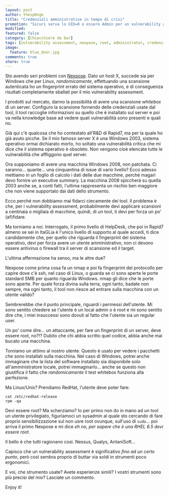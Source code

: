```yaml
---
layout: post
author: thesp0nge
title: "Credenziali amministrative in tempo di crisi"
promotion: "Sicuri serva lo UID=0 o essere Admin per un vulnerability assessment?"
modified: 
featured: false
category: [Chiacchiere da bar]
tags: [vulnerability assessment, nexpose, root, administrator, credenziali, login, permessi]
image:
  feature: blue_door.jpg
comments: true
share: true
---
```


Sto avendo seri problemi con [Nexpose](https://www.rapid7.com/nexpose). Dato un
host X, succede sia per Windows che per Linux, _randomicamente_, effettuando
una scansione autenticata ho un fingerprint errato del sistema operativo, e di
conseguenza risultati completamente sballati per il mio vulnerability
assessment.

I prodotti sul mercato, danno la possibilità di avere una scansione _whitebox_
di un server. Configuro la scansione fornendo delle credenziali usate dal tool,
il tool raccoglie informazioni su quello che è installato sul server e poi va
nella knowledge base ad vedere quali vulnerabilità sono presenti e quali no.

Già qui c'è qualcosa che ho contestato all'R&D di Rapid7, ma per la quale ho
già avuto picche. Se il mio famoso server X è una Windows 2003, sistema
operativo ormai dichiarato morto, ho soltato una vulnerabilità critica che mi
dice che il sistema operativo è obsoleto. Non vengono cioè elencate tutte le
vulnerabilità che affliggono quel server.

Ora supponiamo di avere una macchina Windows 2008, non patchata. Ci saranno...
quante... una cinquantina di issue di vario livello? Ecco adesso mettiamo in un
foglio di calcolo i dati delle due macchine, perché magari devo fornire un
executive summary. La macchina 2008 spiccherà su quella 2003 anche se, a conti
fatti, l'ultima rappresenta un rischio ben maggiore che non viene supportato
dai dati dello strumento.

Ecco perché non dobbiamo mai fidarci ciecamente dei tool. Il problema è che,
per i vulnerability assessment, probabilmente devi applicare scansioni a
centinaia o migliaia di macchine, quindi, di un tool, ti devi per forza un po'
(af)fidare.

Ma torniamo a noi. Interrogato, il primo livello di HelpDesk, che poi in Rapid7
almeno se sei in ItaGLia è l'unico livello di supporto al quale accedi, ti dice
candidamente che, per quello che riguarda il fingerprint del sistema operativo,
devi per forza avere un utente amministrativo, non ci devono essere antivirus o
firewall tra il server di scansione ed il target.

L'ultima affermazione ha senso, ma le altre due?

Nexpose come prima cosa fa un nmap e poi fa fingerprint del protocollo per
capire dove c'è ssh, nel caso di Linux, o guarda se ci sono aperte le porte
standard SMB per quanto riguarda Windows. nmap gli dice che le porte sono
aperte. Per quale forza divina sulla terra, ogni tanto, badate non sempre, ma
ogni tanto, il tool non riesce ad entrare sulla macchina con un utente valido?

Sembrerebbe che il punto principale, riguardi i permessi dell'utente. Mi sono
sentito chiedere se l'utente è un local admin o è root e mi sono sentito dire
che, i miei insuccessi sono dovuti al fatto che l'utente sia un regular user.

Un po' come dire... un attaccante, per fare un fingerprint di un server, deve
essere root, no?!? Dubito che chi abbia scritto quel codice, abbia anche mai
bucato una macchina.

Torniamo un attimo al nostro utente. Questo è usato per vedere i pacchetti che
sono installati sulla macchina. Nel caso di Windows, potrei anche immaginare
che la lista del software installato sia disponibile solo all'amministratore
locale, potrei immaginarlo... anche se questo non giustifica il fatto che
_randomicamente_ il test whitebox funziona alla perfezione.

Ma Linux/Unix? Prendiamo RedHat, l'utente deve poter fare:

```
cat /etc/redhat-release
rpm -qa
```

Devi essere root? Ma scherziamo? Io per primo non do in mano ad un tool un
utente privilegiato, figuriamoci un sysadmin al quale sto cercando di fare
proprio sensibilizzazione sul non usre root ovunque, sull'uso di ```sudo```...
poi arriva il primo Nexpose e mi dice _eh no, per sapere che è una RHEL 6.5
devi essere root_.

Il bello è che tutti ragionano così. Nessus, Qualys, AntaniSoft...

Capisco che un vulnerability assessment è significativo _fino ad un certo
punto_, però così sembra proprio di buttar via soldi in strumenti poco
ergonomici.

E voi, che strumento usate? Avete esperienze simili? I vostri strumenti sono
più precisi del mio?
Lasciate un commento.

Enjoy it!
